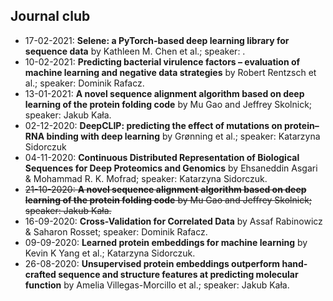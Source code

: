 ## Journal club


 - 17-02-2021: **Selene: a PyTorch-based deep learning library for sequence data** by Kathleen M. Chen et al.; speaker: .
 - 10-02-2021: **Predicting bacterial virulence factors – evaluation of machine learning and negative data strategies** by Robert Rentzsch et al.; speaker: Dominik Rafacz.
 - 13-01-2021: **A novel sequence alignment algorithm based on deep learning of the protein folding code** by Mu Gao and Jeffrey Skolnick; speaker: Jakub Kała.
 - 02-12-2020: **DeepCLIP: predicting the effect of mutations on protein–RNA binding with deep learning** by Grønning et al.; speaker: Katarzyna Sidorczuk
 - 04-11-2020: **Continuous Distributed Representation of Biological Sequences for Deep Proteomics and Genomics** by Ehsaneddin Asgari & Mohammad R. K. Mofrad; speaker: Katarzyna Sidorczuk.
 - <strike>21-10-2020: **A novel sequence alignment algorithm based on deep learning of the protein folding code** by Mu Gao and Jeffrey Skolnick; speaker: Jakub Kała.</strike>
 - 16-09-2020: **Cross-Validation for Correlated Data** by Assaf Rabinowicz & Saharon Rosset; speaker: Dominik Rafacz.
 - 09-09-2020: **Learned protein embeddings for machine learning** by Kevin K Yang et al.; Katarzyna Sidorczuk.
 - 26-08-2020: **Unsupervised protein embeddings outperform hand-crafted sequence and structure features at predicting molecular function** by Amelia Villegas-Morcillo et al.; speaker: Jakub Kała.
